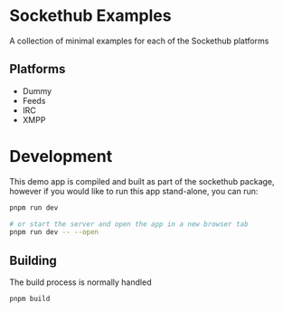 # Sockethub Examples

A collection of minimal examples for each of the Sockethub platforms

## Platforms

* Dummy
* Feeds
* IRC
* XMPP

# Development

This demo app is compiled and built as part of the sockethub package, 
however if you would like to run this app stand-alone, you can run:

```bash
pnpm run dev

# or start the server and open the app in a new browser tab
pnpm run dev -- --open
```

## Building

The build process is normally handled 

```bash
pnpm build
```
